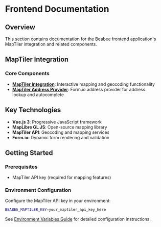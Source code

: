 # Frontend Documentation

## Overview

This section contains documentation for the Beabee frontend application's MapTiler integration and related components.

## MapTiler Integration

### Core Components

- **[MapTiler Integration](./maptiler-integration.md)**: Interactive mapping and geocoding functionality
- **[MapTiler Address Provider](./maptiler-provider.md)**: Form.io address provider for address lookup and autocomplete

## Key Technologies

- **Vue.js 3**: Progressive JavaScript framework
- **MapLibre GL JS**: Open-source mapping library
- **MapTiler API**: Geocoding and mapping services
- **Form.io**: Dynamic form rendering and validation

## Getting Started

### Prerequisites

- MapTiler API key (required for mapping features)

### Environment Configuration

Configure the MapTiler API key in your environment:

```bash
BEABEE_MAPTILER_KEY=your_maptiler_api_key_here
```

See [Environment Variables Guide](../environment-variables.md) for detailed configuration instructions.
